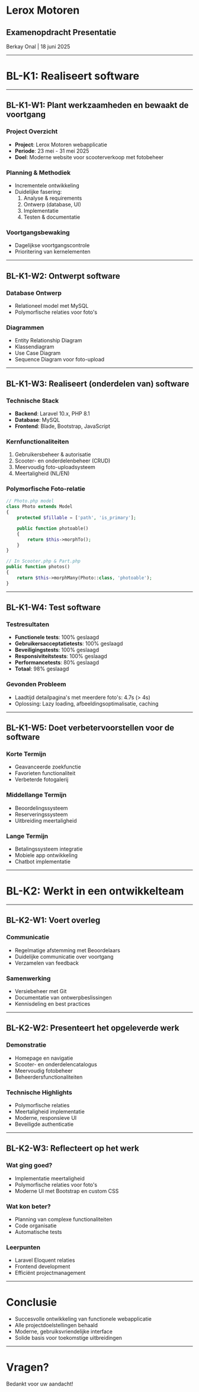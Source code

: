 # Lerox Motoren
## Examenopdracht Presentatie
Berkay Onal | 18 juni 2025

---

# BL-K1: Realiseert software

---

## BL-K1-W1: Plant werkzaamheden en bewaakt de voortgang

### Project Overzicht
- **Project**: Lerox Motoren webapplicatie
- **Periode**: 23 mei - 31 mei 2025
- **Doel**: Moderne website voor scooterverkoop met fotobeheer

### Planning & Methodiek
- Incrementele ontwikkeling
- Duidelijke fasering:
  1. Analyse & requirements
  2. Ontwerp (database, UI)
  3. Implementatie
  4. Testen & documentatie

### Voortgangsbewaking
- Dagelijkse voortgangscontrole
- Prioritering van kernelementen

---

## BL-K1-W2: Ontwerpt software

### Database Ontwerp
- Relationeel model met MySQL
- Polymorfische relaties voor foto's

### Diagrammen
- Entity Relationship Diagram
- Klassendiagram
- Use Case Diagram
- Sequence Diagram voor foto-upload

---

## BL-K1-W3: Realiseert (onderdelen van) software

### Technische Stack
- **Backend**: Laravel 10.x, PHP 8.1
- **Database**: MySQL
- **Frontend**: Blade, Bootstrap, JavaScript

### Kernfunctionaliteiten
1. Gebruikersbeheer & autorisatie
2. Scooter- en onderdelenbeheer (CRUD)
3. Meervoudig foto-uploadsysteem
4. Meertaligheid (NL/EN)

### Polymorfische Foto-relatie

```php
// Photo.php model
class Photo extends Model
{
    protected $fillable = ['path', 'is_primary'];

    public function photoable()
    {
        return $this->morphTo();
    }
}

// In Scooter.php & Part.php
public function photos()
{
    return $this->morphMany(Photo::class, 'photoable');
}
```

---

## BL-K1-W4: Test software

### Testresultaten
- **Functionele tests**: 100% geslaagd
- **Gebruikersacceptatietests**: 100% geslaagd
- **Beveiligingstests**: 100% geslaagd
- **Responsiviteitstests**: 100% geslaagd
- **Performancetests**: 80% geslaagd
- **Totaal**: 98% geslaagd

### Gevonden Probleem
- Laadtijd detailpagina's met meerdere foto's: 4.7s (> 4s)
- Oplossing: Lazy loading, afbeeldingsoptimalisatie, caching

---

## BL-K1-W5: Doet verbetervoorstellen voor de software

### Korte Termijn
- Geavanceerde zoekfunctie
- Favorieten functionaliteit
- Verbeterde fotogalerij

### Middellange Termijn
- Beoordelingssysteem
- Reserveringssysteem
- Uitbreiding meertaligheid

### Lange Termijn
- Betalingssysteem integratie
- Mobiele app ontwikkeling
- Chatbot implementatie

---

# BL-K2: Werkt in een ontwikkelteam

---

## BL-K2-W1: Voert overleg

### Communicatie
- Regelmatige afstemming met Beoordelaars
- Duidelijke communicatie over voortgang
- Verzamelen van feedback

### Samenwerking
- Versiebeheer met Git
- Documentatie van ontwerpbeslissingen
- Kennisdeling en best practices

---

## BL-K2-W2: Presenteert het opgeleverde werk

### Demonstratie
- Homepage en navigatie
- Scooter- en onderdelencatalogus
- Meervoudig fotobeheer
- Beheerdersfunctionaliteiten

### Technische Highlights
- Polymorfische relaties
- Meertaligheid implementatie
- Moderne, responsieve UI
- Beveiligde authenticatie

---

## BL-K2-W3: Reflecteert op het werk

### Wat ging goed?
- Implementatie meertaligheid
- Polymorfische relaties voor foto's
- Moderne UI met Bootstrap en custom CSS

### Wat kon beter?
- Planning van complexe functionaliteiten
- Code organisatie
- Automatische tests

### Leerpunten
- Laravel Eloquent relaties
- Frontend development
- Efficiënt projectmanagement

---

# Conclusie

- Succesvolle ontwikkeling van functionele webapplicatie
- Alle projectdoelstellingen behaald
- Moderne, gebruiksvriendelijke interface
- Solide basis voor toekomstige uitbreidingen

---

# Vragen?

Bedankt voor uw aandacht!
